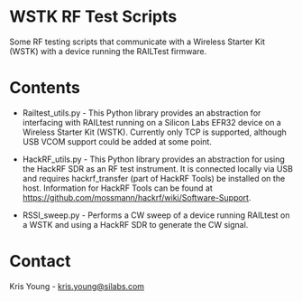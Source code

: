 # WSTK RF Test Scripts
Some RF testing scripts that communicate with a Wireless Starter Kit (WSTK) with a device running the RAILTest firmware.

# Contents
- Railtest_utils.py - This Python library provides an abstraction for interfacing with RAILtest running on a Silicon Labs EFR32 device on a Wireless Starter Kit (WSTK). Currently only TCP is supported, although USB VCOM support could be added at some point.

- HackRF_utils.py - This Python library provides an abstraction for using the HackRF SDR as an RF test instrument. It is connected locally via USB and requires hackrf_transfer (part of HackRF Tools) be installed on the host. Information for HackRF Tools can be found at https://github.com/mossmann/hackrf/wiki/Software-Support.

- RSSI_sweep.py - Performs a CW sweep of a device running RAILtest on a WSTK and using a HackRF SDR to generate the CW signal.

# Contact
Kris Young - kris.young@silabs.com
